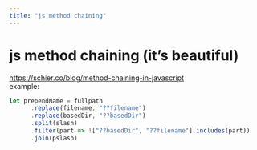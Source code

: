 ```yaml
---
title: "js method chaining"
---
```

# js method chaining (it’s beautiful)

https://schier.co/blog/method-chaining-in-javascript  
example:  
```jsx
let prependName = fullpath
      .replace(filename, "??filename")
      .replace(basedDir, "??basedDir")
      .split(slash)
      .filter(part => !["??basedDir", "??filename"].includes(part))
      .join(pslash)
```
